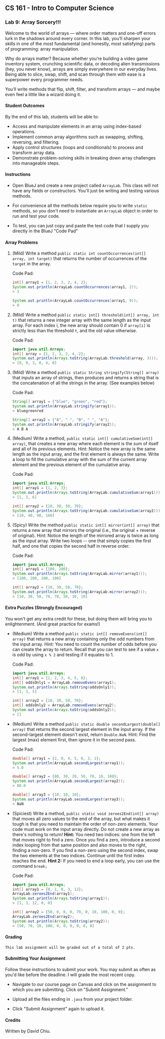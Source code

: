 ## CS 161 - Intro to Computer Science

### Lab 9: Array Sorcery!!!
Welcome to the world of arrays — where order matters and one-off errors lurk in the shadows around every corner. In this lab, you’ll sharpen your skills in one of the most fundamental (and honestly, most satisfying) parts of programming: array manipulation.

Why do arrays matter? Because whether you’re building a video game inventory system, crunching scientific data, or decoding alien transmissions (hey, you never know), arrays are simply everywhere in our everyday lives. Being able to slice, swap, shift, and scan through them with ease is a superpower every programmer needs.

You’ll write methods that flip, shift, filter, and transform arrays — and maybe even feel a little like a wizard doing it. 

#### Student Outcomes
By the end of this lab, students will be able to:
- Access and manipulate elements in an array using index-based operations.
- Implement common array algorithms such as swapping, shifting, reversing, and filtering.
- Apply control structures (loops and conditionals) to process and transform array data.
- Demonstrate problem-solving skills in breaking down array challenges into manageable steps.

#### Instructions

- Open BlueJ and create a new project called `ArrayLab`. This class will not have any fields or constructors. You'll just be writing and testing various methods. 

- For convenience all the methods below require you to write `static` methods, so you don't need to instantiate an `ArrayLab` object in order to run and test your code.

- To test, you can just copy and paste the test code that I supply you directly in the BlueJ "Code Pad"

#### Array Problems

1. (Mild) Write a method `public static int countOccurrences(int[] array, int target)` that returns the number of occurrences of the `target`  in the array.

    Code Pad:

    ```java
    int[] array1 = {1, 2, 3, 2, 4, 2};
    System.out.println(ArrayLab.countOccurrences(array1, 2));
    > 3

    System.out.println(ArrayLab.countOccurrences(array1, 9));
    > 0
    ```

2. (Mild) Write a method `public static int[] threshold(int[] array, int t)` that returns a new integer array with the same length as the input array. For each index i, the new array should contain 0 if `array[i]` is strictly less than the threshold `t`, and the old value otherwise.

    Code Pad:

    ```java
    import java.util.Arrays;
    int[] array = {1, 2, 3, 2, 4, 2};
    System.out.println(Arrays.toString(ArrayLab.threshold(array, 3)));
    > [0, 0, 3, 0, 4, 0]
    ```

3. (Mild) Write a method `public static String stringify(String[] array)` that inputs an array of strings, then produces and returns a string that is the concatenation of all the strings in the array. (See examples below)

    Code Pad:

    ```java
    String[] array1 = {"blue", "green", "red"};
    System.out.println(ArrayLab.stringify(array1));
    > bluegreenred

    String[] array2 = {"A", " ", "B", " ", "A"};
    System.out.println(ArrayLab.stringify(array2));
    > A B A
    ```


4. (Medium) Write a method, `public static int[] cumulativeSum(int[] array)`, that creates a new array where each element is the sum of itself and all of its previous elements. Hint: Notice the new array is the same length as the input array, and the first element is always the same. Write a loop to fill the cumulative array with the sum of the current array element and the previous element of the cumulative array.

   Code Pad:

    ```java
    import java.util.Arrays;
    int[] array1 = {1, 2, 3};
    System.out.println(Arrays.toString(ArrayLab.cumulativeSum(array1)));
    > [1, 3, 6]

    int[] array2 = {10, 30, 50, 70};
    System.out.println(Arrays.toString(ArrayLab.cumulativeSum(array2)));
    > [10, 40, 90, 160]
    ```


5. (Spicy) Write the method `public static int[] mirror(int[] array)` that returns a new array that mirrors the original (i.e., the original + reverse of original). Hint: Notice the length of the mirrored array is twice as long as the input array. Write two loops -- one that simply copies the first half, and one that copies the second half in reverse order.

    Code Pad:

    ```java
    import java.util.Arrays;
    int[] array1 = {100, 200};
    System.out.println(Arrays.toString(ArrayLab.mirror(array1)));
    > [100, 200, 200, 100]

    int[] array2 = {10, 30, 50, 70};
    System.out.println(Arrays.toString(ArrayLab.mirror(array2)));
    > [10, 30, 50, 70, 70, 50, 30, 10]
    ```



#### Extra Puzzles (Strongly Encouraged)
You won't get any extra credit for these, but doing them will bring you to enlightenment. (And great practice for exams!)

- (Medium) Write a method `public static int[] removeEvens(int[] array)` that returns a new array containing only the odd numbers from the input array. Hint: You need to count the number of odds before you can create the array to return. Recall that you can test to see if a value `x` is odd by using `x % 2` and testing if it equates to 1.

   Code Pad:

    ```java
    import java.util.Arrays;
    int[] array1 = {1, 2, 3, 4, 5, 6};
    int[] oddsOnly1 = ArrayLab.removeEvens(array1);
    System.out.println(Arrays.toString(oddsOnly1));
    > [1, 3, 5]

    int[] array2 = {10, 30, 50, 70};
    int[] oddsOnly2 = ArrayLab.removeEvens(array2);
    System.out.println(Arrays.toString(oddsOnly2));
    > []
    ```

- (Medium) Write a method `public static double secondLargest(double[] array)` that returns the second largest element in the input array. If the second-largest element doesn't exist, return `Double.NaN`. Hint: Find the largest (max) element first, then ignore it in the second pass. 

   Code Pad:

    ```java
    double[] array1 = {2, 0, 4, 5, 6, 3, 1};
    System.out.println(ArrayLab.secondLargest(array1));
    > 5.0

    double[] array2 = {80, 30, 20, 50, 70, 10, 100};
    System.out.println(ArrayLab.secondLargest(array2));
    > 80.0

    double[] array3 = {10, 10, 10};
    System.out.println(ArrayLab.secondLargest(array3));
    > NaN
    ```

- (Spiciest) Write a method, `public static void zeroes2End(int[] array)` that moves all zero values to the end of the array, but what makes it tough is that you need to maintain the order of non-zero elements. Your code must work on the input array directly. Do not create a new array as there's nothing to return! **Hint:** You need two indices: one from the left that moves right to find a zero. Once you find a zero, introduce a second index looping from that same position and also moves to the right, finding a non-zero. If you find a non-zero using the second index, swap the two elements at the two indices. Continue until the first index reaches the end. **Hint 2:** If you need to end a loop early, you can use the command `break;`

   Code Pad:

    ```java
    import java.util.Arrays;
    int[] array1 = {0, 1, 0, 3, 12};
    ArrayLab.zeroes2End(array1);
    System.out.println(Arrays.toString(array1));
    > [1, 3, 12, 0, 0]

    int[] array2 = {50, 0, 0, 0, 70, 0, 10, 100, 0, 0};
    ArrayLab.zeroes2End(array2);
    System.out.println(Arrays.toString(array2));
    > [50, 70, 10, 100, 0, 0, 0, 0, 0, 0]
    ```


#### Grading

```
This lab assignment will be graded out of a total of 2 pts.
```


#### Submitting Your Assignment
Follow these instructions to submit your work. You may submit as often as you'd like before the deadline. I will grade the most recent copy.

- Navigate to our course page on Canvas and click on the assignment to which you are submitting. Click on "Submit Assignment."

- Upload all the files ending in `.java` from your project folder.

- Click "Submit Assignment" again to upload it.

#### Credits

Written by David Chiu.
